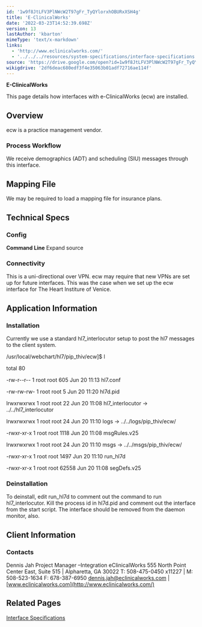 ```yaml
---
id: '1w9f8JtLFV3PlNWcW2T97gFr_TyQYlorxhOBURxXSH4g'
title: 'E-ClinicalWorks'
date: '2022-03-23T14:52:39.698Z'
version: 13
lastAuthor: 'kbarton'
mimeType: 'text/x-markdown'
links:
  - 'http://www.eclinicalworks.com/'
  - '../../../resources/system-specifications/interface-specifications.md'
source: 'https://drive.google.com/open?id=1w9f8JtLFV3PlNWcW2T97gFr_TyQYlorxhOBURxXSH4g'
wikigdrive: '2df6deac680edf3f4e35063b01adf72716ae114f'
---
```

**E-ClinicalWorks**

This page details how interfaces with e-ClinicalWorks (ecw) are installed.

## Overview

ecw is a practice management vendor.

### Process Workflow

We receive demographics (ADT) and scheduling (SIU) messages through this interface.

## Mapping File

We may be required to load a mapping file for insurance plans.

## Technical Specs

### Config

**Command Line**  Expand source

<profile name="COMMAND_LINE">

<item name="x" value="3" />

<item name="D" value="1" />

<item name="r" value="0" />

</profile>

<profile name="TRANSLATE">

<item name="DOC_TYPES" value="0" />

<item name="DOC_LOCATIONS" value="0" />

<item name="APT_TYPES" value="1" />

<item name="APT_ROOMS" value="0" />

<item name="APT_LOCATIONS" value="1" />

<item name="PAT_ETHNICITY" value="1" />

<item name="PAT_RACE" value="1" />

<item name="OBS_CODE" value="0" />

<item name="ENC_SERV_CODES" value="0" />

<item name="ENC_LOCATIONS" value="0" />

<item name="PATIENT_LOCATIONS" value="0" />

<item name="INS_COMPANY_NAME" value="0" />

<item name="ENC_TYPES" value="1" />

</profile>

<profile name="INTERFACE">

<item name="MASTER" value="1" />

<item name="NAME" value="eCW" />

<item name="RULES_EXT" value=".v25" />

<item name="PID_FILE" value="./hl7d.pid" />

<item name="FORMAT_XTN_USE_PHONE2" value="1" />

<item name="TXA_FIGURE_SERVICE_DATE_OUT" value="0" />

<item name="XCN_REMOVE_LT_ALPHA_FROM_XID" value="0" />

<item name="USE_ACCOUNT_NUMBER_FROM_PID" value="0" />

</profile>

<profile name="HACKS">

<item name="NEURO_HACK" value="1" />

<item name="EXPERIOR_SCHEDULING_HACK" value="1" />

</profile>

<profile name="SCHEDULING">

<item name="NO_ENCOUNTERS" value="1" />

<item name="GET_COMMENTS_FROM_SCH" value="1" />

</profile>

<profile name="INTERNAL_PMR">

<item name="PARTITION" value="ECW" />

<item name="FEILD" value="4" />

<item name="TRIM_LEADING_ALPHA" value="0" />

<item name="ADD_LEADING_ZEROS" value="0" />

<item name="ADD_TRAILING_ZEROS" value="0" />

</profile>

<profile name="EXTERNAL_PMR">

<item name="PARTITION" value="MR" />

<item name="FEILD" value="2" />

<item name="TRIM_LEADING_ALPHA" value="1" />

<item name="TRIM_LEADING_ZEROS" value="0" />

<item name="ADD_LEADING_ZEROS" value="0" />

<item name="ADD_TRAILING_ZEROS" value="0" />

</profile>

<profile name="ATTENDING_USER">

<item name="PROCESS" value="1" />

<item name="DEPT" value="Physicians" />

<item name="STATUS" value="2" />

<item name="PASSWD" value="" />

<item name="OPTIONS" value="5" />

</profile>

<profile name="ADMITTING_USER">

<item name="DEPT" value="Physicians" />

<item name="STATUS" value="2" />

<item name="PASSWD" value="" />

<item name="OPTIONS" value="4" />

</profile>

<profile name="SCHEDULED_USER">

<item name="DEPT" value="Physicians" />

<item name="STATUS" value="2" />

<item name="PASSWD" value="" />

<item name="OPTIONS" value="4" />

</profile>

<profile name="REFERRING_USER">

<item name="PROCESS" value="1" />

<item name="DEPT" value="Referring Physicians" />

<item name="STATUS" value="2" />

<item name="PASSWD" value="" />

<item name="OPTIONS" value="5" />

</profile>

<profile name="FAMILY_USER">

<item name="PROCESS" value="0" />

<item name="DEPT" value="Referring Physicians" />

<item name="STATUS" value="2" />

<item name="PASSWD" value="" />

<item name="OPTIONS" value="5" />

</profile>

<profile name="ORIGINATOR_USER">

<item name="PROCESS" value="1" />

<item name="DEPT" value="Physicians" />

<item name="STATUS" value="2" />

<item name="PASSWD" value="" />

<item name="OPTIONS" value="0" />

</profile>

</interface>

### Connectivity

This is a uni-directional over VPN. ecw may require that new VPNs are set up for future interfaces. This was the case when we set up the ecw interface for The Heart Institure of Venice.

## Application Information

### Installation

Currently we use a standard hl7_interlocutor setup to post the hl7 messages to the client system.

/usr/local/webchart/hl7/pip_thiv/ecw]$ l

total 80

-rw-r--r-- 1 root root   605 Jun 20 11:13 hl7.conf

-rw-rw-rw- 1 root root 	5 Jun 20 11:20 hl7d.pid

lrwxrwxrwx 1 root root	22 Jun 20 11:08 hl7_interlocutor -> ../../hl7_interlocutor

lrwxrwxrwx 1 root root	24 Jun 20 11:10 logs -> ../../logs/pip_thiv/ecw/

-rwxr-xr-x 1 root root  1118 Jun 20 11:08 msgRules.v25

lrwxrwxrwx 1 root root	24 Jun 20 11:10 msgs -> ../../msgs/pip_thiv/ecw/

-rwxr-xr-x 1 root root  1497 Jun 20 11:10 run_hl7d

-rwxr-xr-x 1 root root 62558 Jun 20 11:08 segDefs.v25

### Deinstallation

To deinstall, edit run_hl7d to comment out the command to run hl7_interlocutor. Kill the process id in hl7d.pid and comment out the interface from the start script. The interface should be removed from the daemon monitor, also.

## Client Information

### Contacts

Dennis Jah Project Manager –Integration eClinicalWorks 555 North Point Center East, Suite 515 | Alpharetta, GA 30022 T: 508-475-0450 x11227 | M: 508-523-1634 F: 678-387-6950 dennis.jah@eclinicalworks.com |[ ](http://www.eclinicalworks.com/)[www.eclinicalworks.com](http://www.eclinicalworks.com/)

## Related Pages

[Interface Specifications](../../../resources/system-specifications/interface-specifications.md)
